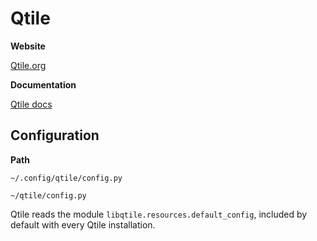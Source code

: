 # Qtile


**Website**

[Qtile.org](http://www.qtile.org/)

**Documentation**

[Qtile docs](http://docs.qtile.org/)

## Configuration

**Path**

```
~/.config/qtile/config.py
```

```
~/qtile/config.py
```

Qtile reads the module `libqtile.resources.default_config`, included by default with every Qtile installation.

